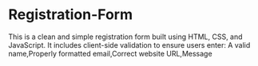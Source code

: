 # Registration-Form

This is a clean and simple registration form built using HTML, CSS, and JavaScript.
It includes client-side validation to ensure users enter:
A valid name,Properly formatted email,Correct website URL,Message



